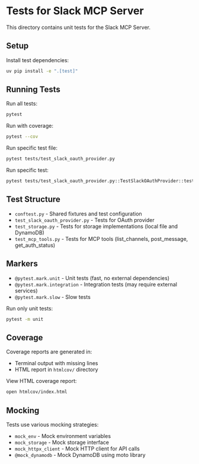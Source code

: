 # Tests for Slack MCP Server

This directory contains unit tests for the Slack MCP Server.

## Setup

Install test dependencies:
```bash
uv pip install -e ".[test]"
```

## Running Tests

Run all tests:
```bash
pytest
```

Run with coverage:
```bash
pytest --cov
```

Run specific test file:
```bash
pytest tests/test_slack_oauth_provider.py
```

Run specific test:
```bash
pytest tests/test_slack_oauth_provider.py::TestSlackOAuthProvider::test_init
```

## Test Structure

- `conftest.py` - Shared fixtures and test configuration
- `test_slack_oauth_provider.py` - Tests for OAuth provider
- `test_storage.py` - Tests for storage implementations (local file and DynamoDB)
- `test_mcp_tools.py` - Tests for MCP tools (list_channels, post_message, get_auth_status)

## Markers

- `@pytest.mark.unit` - Unit tests (fast, no external dependencies)
- `@pytest.mark.integration` - Integration tests (may require external services)
- `@pytest.mark.slow` - Slow tests

Run only unit tests:
```bash
pytest -m unit
```

## Coverage

Coverage reports are generated in:
- Terminal output with missing lines
- HTML report in `htmlcov/` directory

View HTML coverage report:
```bash
open htmlcov/index.html
```

## Mocking

Tests use various mocking strategies:
- `mock_env` - Mock environment variables
- `mock_storage` - Mock storage interface
- `mock_httpx_client` - Mock HTTP client for API calls
- `@mock_dynamodb` - Mock DynamoDB using moto library